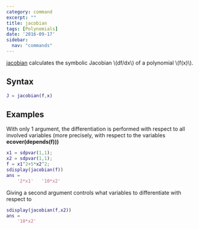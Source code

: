 ```yaml
---
category: command
excerpt: ""
title: jacobian
tags: [Polynomials]
date: '2016-09-17'
sidebar:
  nav: "commands"
---
```


[jacobian](/command/jacobian) calculates the symbolic Jacobian \\(df/dx\\) of a polynomial \\(f(x)\\).

## Syntax

````matlab
J = jacobian(f,x)
````

## Examples

With only 1 argument, the differentiation is performed with respect to all involved variables (more precisely, with respect to the variables **ecover(depends(f)))**

````matlab
x1 = sdpvar(1,1);
x2 = sdpvar(1,1);
f = x1^2+5*x2^2;
sdisplay(jacobian(f))
ans =
    '2*x1'   '10*x2'
````

Giving a second argument controls what variables to differentiate with respect to
````matlab
sdisplay(jacobian(f,x2))
ans =
    '10*x2'
````
